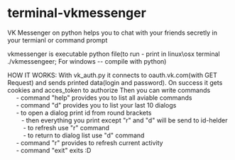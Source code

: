 # terminal-vkmessenger
VK Messenger on python helps you to chat with your friends secretly in your termianl or command prompt

vkmessenger is executable python file(to run - print in linux\osx terminal ./vkmessengeer; For windows -- compile with python)

HOW IT WORKS:
  With vk_auth.py it connects to oauth.vk.com(with GET Request) and sends printed data(login and password). On success it gets cookies and acces_token to authorize
  Then you can write commands
  </br>
   &nbsp;&nbsp;&nbsp;&nbsp; - command "help" provides you to list all aviable commands</br>
    &nbsp;&nbsp;&nbsp;&nbsp; - command "d" provides you to list your last 10 dialogs</br>
     &nbsp;&nbsp;&nbsp;&nbsp; - to open a dialog print id from round brackets</br>
      &nbsp;&nbsp;&nbsp;&nbsp;&nbsp;&nbsp;&nbsp;&nbsp;- then everything you print except "r" and "d" will be send to id-helder</br>
      &nbsp;&nbsp;&nbsp;&nbsp;&nbsp;&nbsp;&nbsp;&nbsp; - to refresh use "r" command</br>
     &nbsp;&nbsp;&nbsp;&nbsp;&nbsp;&nbsp;&nbsp;&nbsp; - to return to dialog list use "d" command</br>
    &nbsp;&nbsp;&nbsp;&nbsp; - command "r" provides to refresh current activity</br>
   &nbsp;&nbsp;&nbsp;&nbsp; - command "exit" exits :D</br>
		
